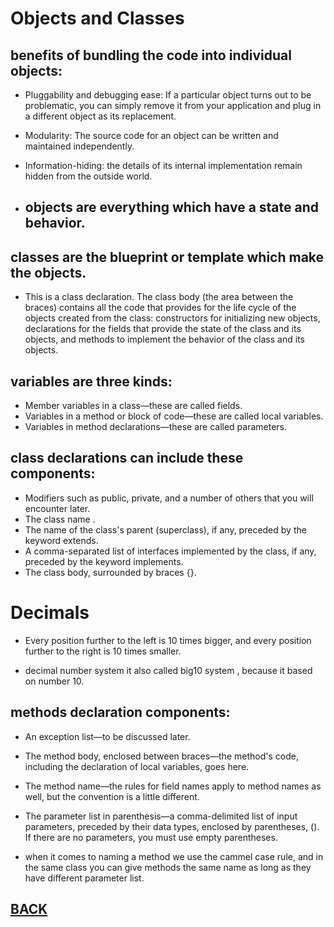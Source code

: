 # Objects and Classes


## benefits of bundling the code into individual objects:

* Pluggability and debugging ease: If a particular object turns out to be problematic, you can simply remove it from your  application and plug in a different object as its replacement.

* Modularity: The source code for an object can be written and maintained independently.

* Information-hiding: the details of its internal implementation remain hidden from the outside world.

* ## objects are everything which have a state and behavior.



## classes are the blueprint or template which make the objects.


* This is a class declaration.
 The class body (the area between the braces)
  contains all the code that provides for the life cycle of the objects created from the class: constructors for initializing new objects, declarations for the fields that provide the state of the class and its objects, and methods to implement the behavior of the class and its objects.


## variables are three kinds:
* Member variables in a class—these are called fields.
* Variables in a method or block of code—these are called local variables.
* Variables in method declarations—these are called parameters.


## class declarations can include these components:
* Modifiers such as public, private, and a number of others that you will encounter later.
* The class name .
* The name of the class's parent (superclass), if any, preceded by the keyword extends.
* A comma-separated list of interfaces implemented by the class, if any, preceded by the keyword implements.
* The class body, surrounded by braces {}.

# Decimals

* Every position further to the left is 10 times bigger, and every position further to the right is 10 times smaller.

* decimal number system it also called big10 system , because it based on number 10.



## methods declaration components:

* An exception list—to be discussed later.
* The method body, enclosed between braces—the method's code, including the declaration of local variables, goes here.
* The method name—the rules for field names apply to method names as well, but the convention is a little different.
* The parameter list in parenthesis—a comma-delimited list of input parameters, preceded by their data types, enclosed by parentheses, (). If there are no parameters, you must use empty parentheses.


* when it comes to naming a method we use the cammel case rule, and in the same class you can give methods the same name as long as they have different parameter list.



## [BACK](../README.md)